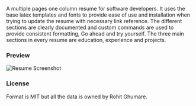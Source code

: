 A multiple pages one column resume for software developers. It uses the base latex templates and fonts to provide ease of use and installation when trying to update the resume with necessary link reference. The different sections are clearly documented and custom commands are used to provide consistent formatting, Go ahead and try yourself. The three main sections in every resume are education, experience and projects.

### Preview
![Resume Screenshot](/resume_preview.png)

### License
Format is MIT but all the data is owned by Rohit Ghumare.
